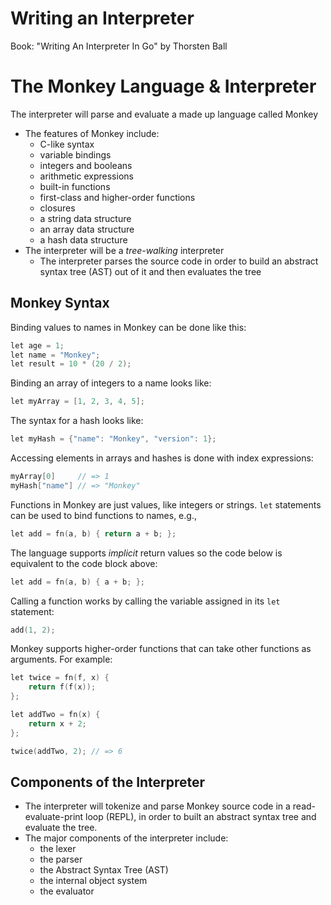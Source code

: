 # Writing an Interpreter
Book: "Writing An Interpreter In Go" by Thorsten Ball

# The Monkey Language & Interpreter
The interpreter will parse and evaluate a made up language called Monkey
- The features of Monkey include:
	- C-like syntax
	- variable bindings
	- integers and booleans
	- arithmetic expressions
	- built-in functions
	- first-class and higher-order functions
	- closures
	- a string data structure
	- an array data structure
	- a hash data structure
- The interpreter will be a *tree-walking* interpreter
	- The interpreter parses the source code in order to build an abstract syntax tree (AST) out of it and then evaluates the tree
## Monkey Syntax
Binding values to names in Monkey can be done like this:
```c
let age = 1;
let name = "Monkey";
let result = 10 * (20 / 2);
```

Binding an array of integers to a name looks like:
```c
let myArray = [1, 2, 3, 4, 5];
```

The syntax for a hash looks like:
```c
let myHash = {"name": "Monkey", "version": 1};
```

Accessing elements in arrays and hashes is done with index expressions:
```c
myArray[0]     // => 1
myHash["name"] // => "Monkey"
```

Functions in Monkey are just values, like integers or strings. `let` statements can be used to bind functions to names, e.g.,
```c
let add = fn(a, b) { return a + b; };
```

The language supports *implicit* return values so the code below is equivalent to the code block above:
```c
let add = fn(a, b) { a + b; };
```

Calling a function works by calling the variable assigned in its `let` statement:
```c
add(1, 2);
```

Monkey supports higher-order functions that can take other functions as arguments. For example:
```c
let twice = fn(f, x) {
	return f(f(x));
};

let addTwo = fn(x) {
	return x + 2;
};

twice(addTwo, 2); // => 6
```

## Components of the Interpreter
- The interpreter will tokenize and parse Monkey source code in a read-evaluate-print loop (REPL), in order to built an abstract syntax tree and evaluate the tree.
- The major components of the interpreter include:
	- the lexer
	- the parser
	- the Abstract Syntax Tree (AST)
	- the internal object system
	- the evaluator
